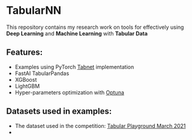 # TabularNN
This repository contains my research work on tools for effectively using **Deep Learning** and **Machine Learning** with **Tabular Data**

## Features:
* Examples using PyTorch [Tabnet](https://github.com/dreamquark-ai/tabnet) implementation
* FastAI TabularPandas
* XGBoost
* LightGBM
* Hyper-parameters optimization with [Optuna](https://optuna.org/)

## Datasets used in examples:
* The dataset used in the competition: [Tabular Playground March 2021](https://www.kaggle.com/c/tabular-playground-series-mar-2021)
*

